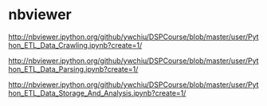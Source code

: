 

nbviewer
===================================================
http://nbviewer.ipython.org/github/ywchiu/DSPCourse/blob/master/user/Python_ETL_Data_Crawling.ipynb?create=1/

http://nbviewer.ipython.org/github/ywchiu/DSPCourse/blob/master/user/Python_ETL_Data_Parsing.ipynb?create=1/

http://nbviewer.ipython.org/github/ywchiu/DSPCourse/blob/master/user/Python_ETL_Data_Storage_And_Analysis.ipynb?create=1/